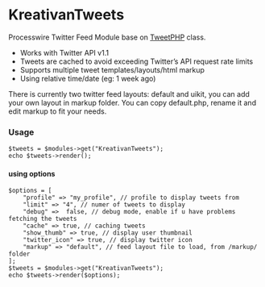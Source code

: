 # KreativanTweets
Processwire Twitter Feed Module base on [TweetPHP](https://github.com/jnicol/tweet-php) class.

* Works with Twitter API v1.1
* Tweets are cached to avoid exceeding Twitter’s API request rate limits
* Supports multiple tweet templates/layouts/html markup
* Using relative time/date (eg: 1 week ago)

There is currently two twitter feed layouts: default and uikit, you can add your own layout in markup folder. You can copy default.php, rename it and edit markup to fit your needs.

### Usage
```
$tweets = $modules->get("KreativanTweets");
echo $tweets->render();
```
#### using options
```
$options = [
    "profile" => "my_profile", // profile to display tweets from
    "limit" => "4", // numer of tweets to display
    "debug" =>  false, // debug mode, enable if u have problems fetching the tweets
    "cache" => true, // caching tweets
    "show_thumb" => true, // display user thumbnail
    "twitter_icon" => true, // display twitter icon
    "markup" => "default", // feed layout file to load, from /markup/ folder
];
$tweets = $modules->get("KreativanTweets");
echo $tweets->render($options);
```

